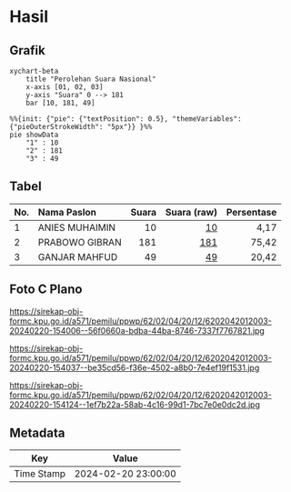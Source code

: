 # Hasil

## Grafik

```mermaid
xychart-beta
    title "Perolehan Suara Nasional"
    x-axis [01, 02, 03]
    y-axis "Suara" 0 --> 181
    bar [10, 181, 49]
```

```mermaid
%%{init: {"pie": {"textPosition": 0.5}, "themeVariables": {"pieOuterStrokeWidth": "5px"}} }%%
pie showData
    "1" : 10
    "2" : 181
    "3" : 49
```

## Tabel

| No. | Nama Paslon    | Suara | Suara (raw) | Persentase |
|:--- |:-------------- | -----:| -----------:| ----------:|
| 1   | ANIES MUHAIMIN | 10    | [10][p-1]   | 4,17       |
| 2   | PRABOWO GIBRAN | 181   | [181][p-2]  | 75,42      |
| 3   | GANJAR MAHFUD  | 49    | [49][p-3]   | 20,42      |


[p-1]: https://github.com/gigit-pemilu/pemilu-2024/blob/main/pilpres/hitung-suara/sub/62-kalimantan-tengah/sub/02-kotawaringin-timur/sub/04-parenggean/sub/2012-bandar-agung/sub/003-tps/sub/paslon-1.txt
[p-2]: https://github.com/gigit-pemilu/pemilu-2024/blob/main/pilpres/hitung-suara/sub/62-kalimantan-tengah/sub/02-kotawaringin-timur/sub/04-parenggean/sub/2012-bandar-agung/sub/003-tps/sub/paslon-2.txt
[p-3]: https://github.com/gigit-pemilu/pemilu-2024/blob/main/pilpres/hitung-suara/sub/62-kalimantan-tengah/sub/02-kotawaringin-timur/sub/04-parenggean/sub/2012-bandar-agung/sub/003-tps/sub/paslon-3.txt

## Foto C Plano

https://sirekap-obj-formc.kpu.go.id/a571/pemilu/ppwp/62/02/04/20/12/6202042012003-20240220-154006--56f0660a-bdba-44ba-8746-7337f7767821.jpg

https://sirekap-obj-formc.kpu.go.id/a571/pemilu/ppwp/62/02/04/20/12/6202042012003-20240220-154037--be35cd56-f36e-4502-a8b0-7e4ef19f1531.jpg

https://sirekap-obj-formc.kpu.go.id/a571/pemilu/ppwp/62/02/04/20/12/6202042012003-20240220-154124--1ef7b22a-58ab-4c16-99d1-7bc7e0e0dc2d.jpg


## Metadata

| Key        | Value               |
| ---------- | ------------------- |
| Time Stamp | 2024-02-20 23:00:00 |



